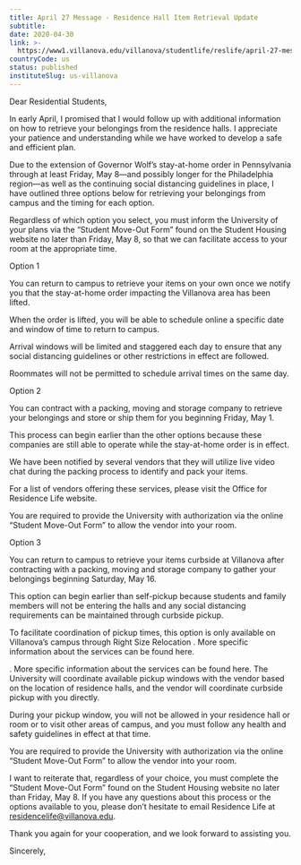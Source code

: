 ```yaml
---
title: April 27 Message - Residence Hall Item Retrieval Update
subtitle: 
date: 2020-04-30
link: >-
  https://www1.villanova.edu/villanova/studentlife/reslife/april-27-message-from-the-vice-president-for-student-life.html
countryCode: us
status: published
instituteSlug: us-villanova
---
```

Dear Residential Students,

In early April, I promised that I would follow up with additional information on how to retrieve your belongings from the residence halls. I appreciate your patience and understanding while we have worked to develop a safe and efficient plan.

Due to the extension of Governor Wolf’s stay-at-home order in Pennsylvania through at least Friday, May 8—and possibly longer for the Philadelphia region—as well as the continuing social distancing guidelines in place, I have outlined three options below for retrieving your belongings from campus and the timing for each option.

Regardless of which option you select, you must inform the University of your plans via the “Student Move-Out Form” found on the Student Housing website no later than Friday, May 8, so that we can facilitate access to your room at the appropriate time.

Option 1

You can return to campus to retrieve your items on your own once we notify you that the stay-at-home order impacting the Villanova area has been lifted.

When the order is lifted, you will be able to schedule online a specific date and window of time to return to campus.

Arrival windows will be limited and staggered each day to ensure that any social distancing guidelines or other restrictions in effect are followed.

Roommates will not be permitted to schedule arrival times on the same day.

Option 2

You can contract with a packing, moving and storage company to retrieve your belongings and store or ship them for you beginning Friday, May 1.

This process can begin earlier than the other options because these companies are still able to operate while the stay-at-home order is in effect.

We have been notified by several vendors that they will utilize live video chat during the packing process to identify and pack your items.

For a list of vendors offering these services, please visit the Office for Residence Life website.

You are required to provide the University with authorization via the online “Student Move-Out Form” to allow the vendor into your room.

Option 3

You can return to campus to retrieve your items curbside at Villanova after contracting with a packing, moving and storage company to gather your belongings beginning Saturday, May 16.

This option can begin earlier than self-pickup because students and family members will not be entering the halls and any social distancing requirements can be maintained through curbside pickup.

To facilitate coordination of pickup times, this option is only available on Villanova’s campus through Right Size Relocation . More specific information about the services can be found here.

. More specific information about the services can be found here. The University will coordinate available pickup windows with the vendor based on the location of residence halls, and the vendor will coordinate curbside pickup with you directly.

During your pickup window, you will not be allowed in your residence hall or room or to visit other areas of campus, and you must follow any health and safety guidelines in effect at that time.

You are required to provide the University with authorization via the online “Student Move-Out Form” to allow the vendor into your room.

I want to reiterate that, regardless of your choice, you must complete the “Student Move-Out Form” found on the Student Housing website no later than Friday, May 8. If you have any questions about this process or the options available to you, please don’t hesitate to email Residence Life at residencelife@villanova.edu.

Thank you again for your cooperation, and we look forward to assisting you.

Sincerely,